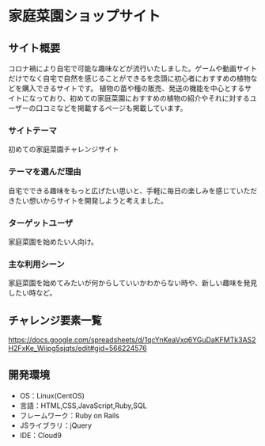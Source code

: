 # 家庭菜園ショップサイト


## サイト概要
コロナ禍により自宅で可能な趣味などが流行いたしました。ゲームや動画サイトだけでなく自宅で自然を感じることができるを念頭に初心者におすすめの植物などを購入できるサイトです。
植物の苗や種の販売、発送の機能を中心とするサイトになっており、初めての家庭菜園におすすめの植物の紹介やそれに対するユーザーの口コミなどを掲載するページも掲載しています。

### サイトテーマ
初めての家庭菜園チャレンジサイト

### テーマを選んだ理由
自宅でできる趣味をもっと広げたい思いと、手軽に毎日の楽しみを感じていただきたい想いからサイトを開発しようと考えました。

### ターゲットユーザ
家庭菜園を始めたい人向け。

### 主な利用シーン
家庭菜園を始めてみたいが何からしていいかわからない時や、新しい趣味を発見したい時など。


## チャレンジ要素一覧
https://docs.google.com/spreadsheets/d/1qcYnKeaVxq6YGuDaKFMTk3AS2H2FxKe_Wiipg5sjqts/edit#gid=566224576

## 開発環境
- OS：Linux(CentOS)
- 言語：HTML,CSS,JavaScript,Ruby,SQL
- フレームワーク：Ruby on Rails
- JSライブラリ：jQuery
- IDE：Cloud9

